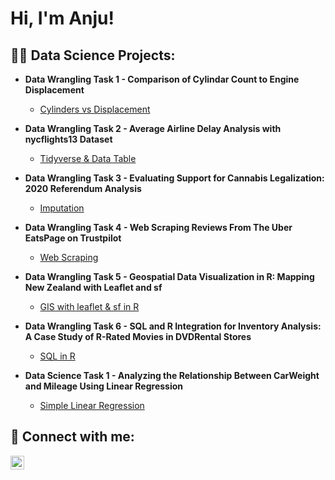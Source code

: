 <h1>Hi, I'm Anju! <br/></h1>

<h2>👨‍💻 Data Science Projects:</h2>

- <b>Data Wrangling Task 1 - Comparison of Cylindar Count to Engine Displacement </b>
  - [Cylinders vs Displacement](https://github.com/AnjuSambasivan93/Cylinders_vs_Displacement)
    
- <b>Data Wrangling Task 2 - Average Airline Delay Analysis with nycflights13 Dataset  </b>
  - [Tidyverse & Data Table](https://github.com/AnjuSambasivan93/Tidyverse-DataTables)
 
- <b>Data Wrangling Task 3 - Evaluating Support for Cannabis Legalization: 2020 Referendum Analysis </b>
  - [Imputation](https://github.com/AnjuSambasivan93/Imputation)

- <b>Data Wrangling Task 4 - Web Scraping Reviews From The Uber EatsPage on Trustpilot </b>
  - [Web Scraping](https://github.com/AnjuSambasivan93/Web-Scraping/tree/main )
    
- <b>Data Wrangling Task 5 - Geospatial Data Visualization in R: Mapping New Zealand with Leaflet and sf </b>
  - [GIS with leaflet & sf in R](https://github.com/AnjuSambasivan93/GIS-with-leaflet-sf-in-R/tree/main)

- <b>Data Wrangling Task 6 - SQL and R Integration for Inventory Analysis: A Case Study of R-Rated Movies in DVDRental Stores </b>
  - [SQL in R](https://github.com/AnjuSambasivan93/SQL-in-R/tree/main)
 
- <b> Data Science Task 1 - Analyzing the Relationship Between CarWeight and Mileage Using Linear Regression </b>
  - [Simple Linear Regression](https://github.com/AnjuSambasivan93/Linear-Regression/tree/main
)










<h2> 🤳 Connect with me:</h2>


[<img align="left" alt="JoshMadakor | LinkedIn" width="22px" src="https://cdn.jsdelivr.net/npm/simple-icons@v3/icons/linkedin.svg" />][linkedin]



[linkedin]: https://www.linkedin.com/in/anjusambasivan/

<!--
**joshmadakor1/joshmadakor1** is a ✨ _special_ ✨ repository because its `README.md` (this file) appears on your GitHub profile.

Here are some ideas to get you started:

- 🔭 I’m currently working on ...
- 🌱 I’m currently learning ...
- 👯 I’m looking to collaborate on ...
- 🤔 I’m looking for help with ...
- 💬 Ask me about ...
- 📫 How to reach me: ...
- 😄 Pronouns: ...
- ⚡ Fun fact: ...
-->
